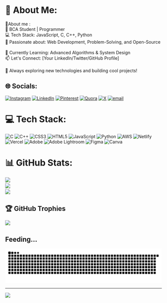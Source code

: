 # 💫 About Me:
💫About me :<br>🚀 BCA Student | Programmer<br>💻 Tech Stack: JavaScript, C, C++, Python<br>🔧 Passionate about: Web Development, Problem-Solving, and Open-Source<br><br>📌 Currently Learning: Advanced Algorithms & System Design<br>📫 Let's Connect: [Your LinkedIn/Twitter/GitHub Profile]<br><br>🌱 Always exploring new technologies and building cool projects!


## 🌐 Socials:
[![Instagram](https://img.shields.io/badge/Instagram-%23E4405F.svg?logo=Instagram&logoColor=white)](https://instagram.com/s.a.t.y.a.m_84) [![LinkedIn](https://img.shields.io/badge/LinkedIn-%230077B5.svg?logo=linkedin&logoColor=white)](https://in.linkedin.com/in/satyam-umrao) [![Pinterest](https://img.shields.io/badge/Pinterest-%23E60023.svg?logo=Pinterest&logoColor=white)](https://pin.it/49B6UBltq) [![Quora](https://img.shields.io/badge/Quora-%23B92B27.svg?logo=Quora&logoColor=white)](https://www.quora.com/profile/Satyam-Umrao-4) [![X](https://img.shields.io/badge/X-black.svg?logo=X&logoColor=white)](https://x.com/SatyamUmrao_?t=lE07xwkYqjQ13boA9p9f2Q&s=09) [![email](https://img.shields.io/badge/Email-D14836?logo=gmail&logoColor=white)](mailto:satyamumrao11225@gmail.com) 

# 💻 Tech Stack:
![C](https://img.shields.io/badge/c-%2300599C.svg?style=for-the-badge&logo=c&logoColor=white) ![C++](https://img.shields.io/badge/c++-%2300599C.svg?style=for-the-badge&logo=c%2B%2B&logoColor=white) ![CSS3](https://img.shields.io/badge/css3-%231572B6.svg?style=for-the-badge&logo=css3&logoColor=white) ![HTML5](https://img.shields.io/badge/html5-%23E34F26.svg?style=for-the-badge&logo=html5&logoColor=white) ![JavaScript](https://img.shields.io/badge/javascript-%23323330.svg?style=for-the-badge&logo=javascript&logoColor=%23F7DF1E) ![Python](https://img.shields.io/badge/python-3670A0?style=for-the-badge&logo=python&logoColor=ffdd54) ![AWS](https://img.shields.io/badge/AWS-%23FF9900.svg?style=for-the-badge&logo=amazon-aws&logoColor=white) ![Netlify](https://img.shields.io/badge/netlify-%23000000.svg?style=for-the-badge&logo=netlify&logoColor=#00C7B7) ![Vercel](https://img.shields.io/badge/vercel-%23000000.svg?style=for-the-badge&logo=vercel&logoColor=white) ![Adobe](https://img.shields.io/badge/adobe-%23FF0000.svg?style=for-the-badge&logo=adobe&logoColor=white) ![Adobe Lightroom](https://img.shields.io/badge/Adobe%20Lightroom-31A8FF.svg?style=for-the-badge&logo=Adobe%20Lightroom&logoColor=white) ![Figma](https://img.shields.io/badge/figma-%23F24E1E.svg?style=for-the-badge&logo=figma&logoColor=white) ![Canva](https://img.shields.io/badge/Canva-%2300C4CC.svg?style=for-the-badge&logo=Canva&logoColor=white)
# 📊 GitHub Stats:
![](https://github-readme-stats.vercel.app/api?username=satyam-umrao&theme=dark&hide_border=false&include_all_commits=true&count_private=true)<br/>
![](https://nirzak-streak-stats.vercel.app/?user=satyam-umrao&theme=dark&hide_border=false)<br/>
![](https://github-readme-stats.vercel.app/api/top-langs/?username=satyam-umrao&theme=dark&hide_border=false&include_all_commits=true&count_private=true&layout=compact)

## 🏆 GitHub Trophies
![](https://github-profile-trophy.vercel.app/?username=satyam-umrao&theme=radical&no-frame=false&no-bg=true&margin-w=4)

## Feeding...
<picture>
  <source media="(prefers-color-scheme: dark)" srcset="https://raw.githubusercontent.com/satyam-umrao/satyam-umrao/output/github-contribution-grid-snake-dark.svg">
  <source media="(prefers-color-scheme: light)" srcset="https://raw.githubusercontent.com/satyam-umrao/satyam-umrao/output/github-contribution-grid-snake.svg">
  <img alt="github contribution grid snake animation" src="https://raw.githubusercontent.com/satyam-umrao/satyam-umrao/output/github-contribution-grid-snake.svg">
</picture>

---
[![](https://visitcount.itsvg.in/api?id=satyam-umrao&icon=0&color=0)](https://visitcount.itsvg.in)
